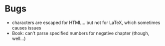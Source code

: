 Bugs 
====

* characters are escaped for HTML... but not for LaTeX, which
  sometimes causes issues
* Book: can't parse specified numbers for negative chapter (though, well...)
